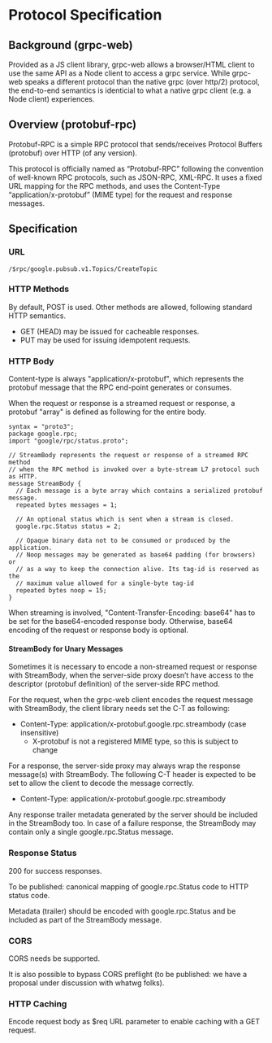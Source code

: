 # Protocol Specification

## Background (grpc-web)

Provided as a JS client library, grpc-web allows a browser/HTML client to use the same API as a Node client to access a grpc service.
While grpc-web speaks a different protocol than the native grpc (over http/2) protocol, the end-to-end semantics is identicial to 
what a native grpc client (e.g. a Node client) experiences.

## Overview (protobuf-rpc)

Protobuf-RPC is a simple RPC protocol that sends/receives Protocol Buffers (protobuf) over HTTP (of any version).

This protocol is officially named as “Protobuf-RPC” following the convention of well-known RPC protocols, such as JSON-RPC, XML-RPC. 
It uses a fixed URL mapping for the RPC methods, and uses the Content-Type “application/x-protobuf” (MIME type) 
for the request and response messages.

## Specification

### URL
    /$rpc/google.pubsub.v1.Topics/CreateTopic

### HTTP Methods

By default, POST is used. Other methods are allowed, following standard HTTP semantics.
* GET (HEAD) may be issued for cacheable responses. 
* PUT may be used for issuing idempotent requests.

### HTTP Body

Content-type is always "application/x-protobuf", which represents the protobuf message that the RPC end-point generates or consumes.

When the request or response is a streamed request or response, a protobuf "array" is defined as following for the entire body.

```
syntax = "proto3";
package google.rpc;
import "google/rpc/status.proto";

// StreamBody represents the request or response of a streamed RPC method
// when the RPC method is invoked over a byte-stream L7 protocol such as HTTP.
message StreamBody {
  // Each message is a byte array which contains a serialized protobuf message.
  repeated bytes messages = 1;

  // An optional status which is sent when a stream is closed.
  google.rpc.Status status = 2;

  // Opaque binary data not to be consumed or produced by the application.
  // Noop messages may be generated as base64 padding (for browsers) or
  // as a way to keep the connection alive. Its tag-id is reserved as the
  // maximum value allowed for a single-byte tag-id
  repeated bytes noop = 15;
}
```

When streaming is involved, "Content-Transfer-Encoding: base64" has to be set for the base64-encoded response body. 
Otherwise, base64 encoding of the request or response body is optional.

#### StreamBody for Unary Messages

Sometimes it is necessary to encode a non-streamed request or response with StreamBody, when the server-side proxy doesn’t have access to the descriptor (protobuf definition) of the server-side RPC method.

For the request, when the grpc-web client encodes the request message with StreamBody, the client library needs set the C-T as following:
* Content-Type: application/x-protobuf.google.rpc.streambody  (case insensitive)
  * X-protobuf is not a registered MIME type, so this is subject to change

For a response, the server-side proxy may always wrap the response message(s) with StreamBody. The following C-T header is expected to be set to allow the client to decode the message correctly.
* Content-Type: application/x-protobuf.google.rpc.streambody

Any response trailer metadata generated by the server should be included in the StreamBody too. In case of a failure response, the StreamBody may contain only a single google.rpc.Status message.

### Response Status

200 for success responses. 

To be published: canonical mapping of google.rpc.Status code to HTTP status code.

Metadata (trailer) should be encoded with google.rpc.Status and be included as part of the StreamBody message.

### CORS

CORS needs be supported. 

It is also possible to bypass CORS preflight (to be published: we have a proposal under discussion with whatwg folks).

### HTTP Caching

Encode request body as $req URL parameter to enable caching with a GET request.
